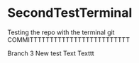 # SecondTestTerminal
Testing the repo with the terminal git
COMMITTTTTTTTTTTTTTTTTTTTTTTTT

Branch 3 New test
Text
Texttt


